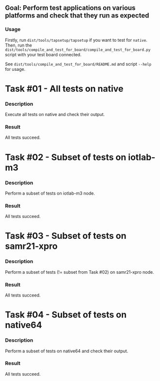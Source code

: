 ## Goal: Perform test applications on various platforms and check that they run as expected

### Usage

Firstly, run `dist/tools/tapsetup/tapsetup` if you want to test for `native`.
Then, run the
`dist/tools/compile_and_test_for_board/compile_and_test_for_board.py` script
with your test board connected.

See `dist/tools/compile_and_test_for_board/README.md` and script `--help`
for usage.


Task #01 - All tests on native
==============================
### Description

Execute all tests on native and check their output.

### Result

All tests succeed.

Task #02 - Subset of tests on iotlab-m3
=======================================
### Description

Perform a subset of tests on iotlab-m3 node.

### Result

All tests succeed.

Task #03 - Subset of tests on samr21-xpro
=========================================
### Description

Perform a subset of tests (!= subset from Task #02) on samr21-xpro node.

### Result

All tests succeed.

Task #04 - Subset of tests on native64
=======================================
### Description

Perform a subset of tests on native64 and check their output.

### Result

All tests succeed.
